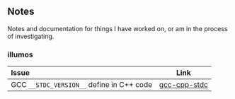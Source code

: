 ## Notes

Notes and documentation for things I have worked on, or am in the process of
investigating.

### illumos

| Issue | Link |
|:------|------|
| GCC `__STDC_VERSION__` define in C++ code | [gcc-cpp-stdc](/gcc-cpp-stdc) |
